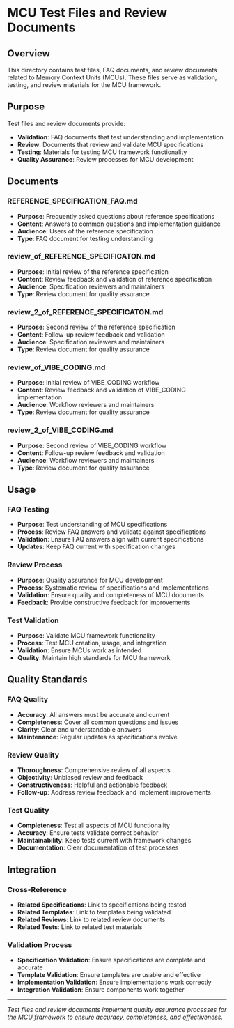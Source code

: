 # MCU Test Files and Review Documents

## Overview

This directory contains test files, FAQ documents, and review documents related to Memory Context Units (MCUs). These files serve as validation, testing, and review materials for the MCU framework.

## Purpose

Test files and review documents provide:
- **Validation**: FAQ documents that test understanding and implementation
- **Review**: Documents that review and validate MCU specifications
- **Testing**: Materials for testing MCU framework functionality
- **Quality Assurance**: Review processes for MCU development

## Documents

### **REFERENCE_SPECIFICATION_FAQ.md**
- **Purpose**: Frequently asked questions about reference specifications
- **Content**: Answers to common questions and implementation guidance
- **Audience**: Users of the reference specification
- **Type**: FAQ document for testing understanding

### **review_of_REFERENCE_SPECIFICATON.md**
- **Purpose**: Initial review of the reference specification
- **Content**: Review feedback and validation of reference specification
- **Audience**: Specification reviewers and maintainers
- **Type**: Review document for quality assurance

### **review_2_of_REFERENCE_SPECIFICATON.md**
- **Purpose**: Second review of the reference specification
- **Content**: Follow-up review feedback and validation
- **Audience**: Specification reviewers and maintainers
- **Type**: Review document for quality assurance

### **review_of_VIBE_CODING.md**
- **Purpose**: Initial review of VIBE_CODING workflow
- **Content**: Review feedback and validation of VIBE_CODING implementation
- **Audience**: Workflow reviewers and maintainers
- **Type**: Review document for quality assurance

### **review_2_of_VIBE_CODING.md**
- **Purpose**: Second review of VIBE_CODING workflow
- **Content**: Follow-up review feedback and validation
- **Audience**: Workflow reviewers and maintainers
- **Type**: Review document for quality assurance

## Usage

### **FAQ Testing**
- **Purpose**: Test understanding of MCU specifications
- **Process**: Review FAQ answers and validate against specifications
- **Validation**: Ensure FAQ answers align with current specifications
- **Updates**: Keep FAQ current with specification changes

### **Review Process**
- **Purpose**: Quality assurance for MCU development
- **Process**: Systematic review of specifications and implementations
- **Validation**: Ensure quality and completeness of MCU documents
- **Feedback**: Provide constructive feedback for improvements

### **Test Validation**
- **Purpose**: Validate MCU framework functionality
- **Process**: Test MCU creation, usage, and integration
- **Validation**: Ensure MCUs work as intended
- **Quality**: Maintain high standards for MCU framework

## Quality Standards

### **FAQ Quality**
- **Accuracy**: All answers must be accurate and current
- **Completeness**: Cover all common questions and issues
- **Clarity**: Clear and understandable answers
- **Maintenance**: Regular updates as specifications evolve

### **Review Quality**
- **Thoroughness**: Comprehensive review of all aspects
- **Objectivity**: Unbiased review and feedback
- **Constructiveness**: Helpful and actionable feedback
- **Follow-up**: Address review feedback and implement improvements

### **Test Quality**
- **Completeness**: Test all aspects of MCU functionality
- **Accuracy**: Ensure tests validate correct behavior
- **Maintainability**: Keep tests current with framework changes
- **Documentation**: Clear documentation of test processes

## Integration

### **Cross-Reference**
- **Related Specifications**: Link to specifications being tested
- **Related Templates**: Link to templates being validated
- **Related Reviews**: Link to related review documents
- **Related Tests**: Link to related test materials

### **Validation Process**
- **Specification Validation**: Ensure specifications are complete and accurate
- **Template Validation**: Ensure templates are usable and effective
- **Implementation Validation**: Ensure implementations work correctly
- **Integration Validation**: Ensure components work together

---

*Test files and review documents implement quality assurance processes for the MCU framework to ensure accuracy, completeness, and effectiveness.*
